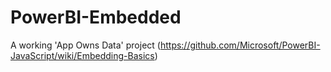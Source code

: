 # PowerBI-Embedded
A working 'App Owns Data' project (https://github.com/Microsoft/PowerBI-JavaScript/wiki/Embedding-Basics)
